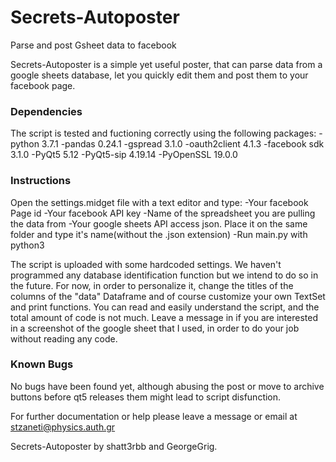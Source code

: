 # Secrets-Autoposter
Parse and post Gsheet data to facebook

Secrets-Autoposter is a simple yet useful poster, that can parse data from a
google sheets database, let you quickly edit them and post them to your facebook
page.

### Dependencies
The script is tested and fuctioning correctly using the following packages:
-python 3.7.1
-pandas 0.24.1
-gspread 3.1.0
-oauth2client 4.1.3
-facebook sdk 3.1.0
-PyQt5 5.12
-PyQt5-sip 4.19.14
-PyOpenSSL 19.0.0

### Instructions
Open the settings.midget file with a text editor and type:
-Your facebook Page id
-Your facebook API key
-Name of the spreadsheet you are pulling the data from
-Your google sheets API access json. Place it on the same folder and
type it's name(without the .json extension)
-Run main.py with python3

The script is uploaded with some hardcoded settings. We haven't programmed any database
identification function but we intend to do so in the future. For now, in order to personalize it,
change the titles of the columns of the "data" Dataframe and of course customize your own TextSet
and print functions. 
You can read and easily understand the script, and the total amount of code is not much.
Leave a message in if you are interested in a screenshot of the google sheet
that I used, in order to do your job without reading any code.

### Known Bugs
No bugs have been found yet, although abusing the post or move to archive buttons before qt5
releases them might lead to script disfunction.

For further documentation or help please leave a message or email at stzaneti@physics.auth.gr

Secrets-Autoposter by shatt3rbb and GeorgeGrig.
